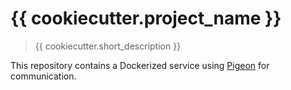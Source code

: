 # {{ cookiecutter.project_name }}

> {{ cookiecutter.short_description }}

This repository contains a Dockerized service using [Pigeon](https://github.com/AllenInstitute/pigeon) for communication.
